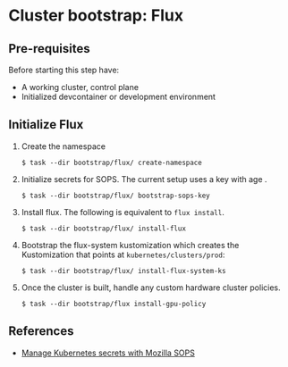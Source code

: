 # Cluster bootstrap: Flux

## Pre-requisites

Before starting this step have:

- A working cluster, control plane
- Initialized devcontainer or development environment

## Initialize Flux

1. Create the namespace

    ```
    $ task --dir bootstrap/flux/ create-namespace
    ```

1. Initialize secrets for SOPS. The current setup uses a key with age .
    ```
    $ task --dir bootstrap/flux/ bootstrap-sops-key
    ```

1. Install flux. The following is equivalent to `flux install`.
    ```
    $ task --dir bootstrap/flux/ install-flux
    ```
1. Bootstrap the flux-system kustomization which creates the Kustomization that points at `kubernetes/clusters/prod`:
    ```
    $ task --dir bootstrap/flux/ install-flux-system-ks
    ```

1. Once the cluster is built, handle any custom hardware cluster policies.
    ```
    $ task --dir bootstrap/flux install-gpu-policy
    ```

## References

- [Manage Kubernetes secrets with Mozilla SOPS](https://fluxcd.io/flux/guides/mozilla-sops/)
